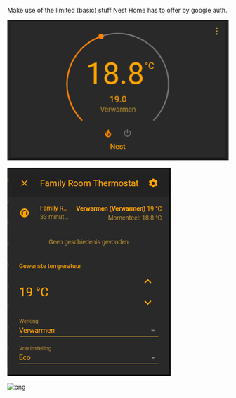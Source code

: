 Make use of the limited (basic) stuff Nest Home has to offer by google auth.

![png](https://github.com/Puch-tdi/Nest-for-Hass-Google-auth/blob/master/nest-wheel.png)

![png](https://github.com/Puch-tdi/Nest-for-Hass-Google-auth/blob/master/nest-card.png)

![png](https://github.com/Puch-tdi/Nest-for-Hass-Google-auth/blob/master/nest-therm.png)


